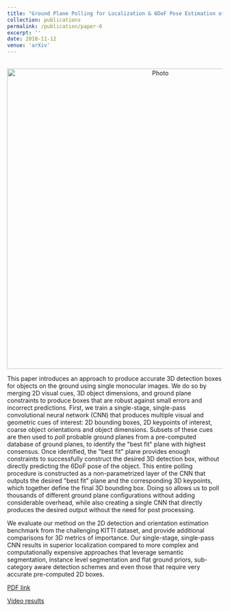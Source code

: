 ```yaml
---
title: "Ground Plane Polling for Localization & 6DoF Pose Estimation of Objects on the Road"
collection: publications
permalink: /publication/paper-6
excerpt: ''
date: 2018-11-12
venue: 'arXiv'
---
```

<p align="center">
  <img src="https://arangesh.github.io/images/paper-6-im.png?raw=true" alt="Photo" style="width: 700px;"/> 
</p>

This paper introduces an approach to produce accurate 3D detection boxes for objects on the ground using single monocular images. We do so by merging 2D visual cues, 3D object dimensions, and ground plane constraints to produce boxes that are robust against small errors and incorrect predictions. First, we train a single-stage, single-pass convolutional neural network (CNN) that produces multiple visual and geometric cues of interest: 2D bounding boxes, 2D keypoints of interest, coarse object orientations and object dimensions. Subsets of these cues are then used to *poll* probable ground planes from a pre-computed database of ground planes, to identify the "best fit" plane with highest consensus. Once identified, the "best fit" plane provides enough constraints to successfully construct the desired 3D detection box, without directly predicting the 6DoF pose of the object. This entire polling procedure is constructed as a non-parametrized layer of the CNN that outputs the desired "best fit" plane and the corresponding 3D keypoints, which together define the final 3D bounding box. Doing so allows us to poll thousands of different ground plane configurations without adding considerable overhead, while also creating a single CNN that directly produces the desired output without the need for post processing.

We evaluate our method on the 2D detection and orientation estimation benchmark from the challenging KITTI dataset, and provide additional comparisons for 3D metrics of importance. Our single-stage, single-pass CNN results in superior localization compared to more complex and computationally expensive approaches that leverage semantic segmentation, instance level segmentation and flat ground priors, sub-category aware detection schemes and even those that require very accurate pre-computed 2D boxes.

[PDF link]()

[Video results]()

